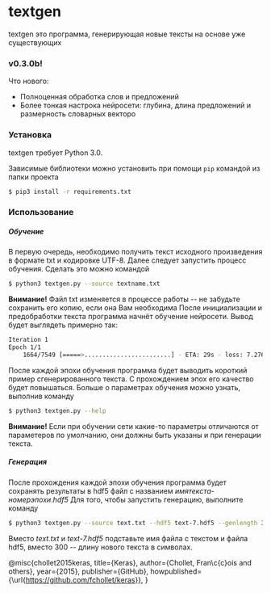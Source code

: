 # textgen



textgen это программа, генерирующая новые тексты на основе уже существующих

### v0.3.0b!
Что нового:
  - Полноценная обработка слов и предложений
  - Более тонкая настрока нейросети: глубина, длина предложений и размерность словарных векторо

### Установка

textgen требует Python 3.0.

Зависимые библиотеки можно установить при помощи `pip` командой из папки проекта

```sh
$ pip3 install -r requirements.txt
```


### Использование

##### Обучение
В первую очередь, необходимо получить текст исходного произведения в формате txt и кодировке UTF-8.
Далее следует запустить процесс обучения. Сделать это можно командой
```sh
$ python3 textgen.py --source textname.txt
```
**Внимание!** Файл txt изменяется в процессе работы -- не забудьте сохранить его копию, если она Вам необходима
После инициализации и предобработки текста программа начнёт обучение нейросети. Вывод будет выглядеть примерно так:
```sh
Iteration 1
Epoch 1/1
    1664/7549 [=====>........................] - ETA: 29s - loss: 7.2762
```
После каждой эпохи обучения программа будет выводить короткий пример сгенерированного текста. С прохождением эпох его качество будет повышаться.
Больше о параметрах обучения можно узнать, выполнив команду
```sh
$ python3 textgen.py --help
```
**Внимание!** Если при обучении сети какие-то параметры отличаются от параметеров по умолчанию, они должны быть указаны и при генерации текста.
##### Генерация
После прохождения каждой эпохи обучения программа будет сохранять результаты в hdf5 файл с названием *имятекста*-*номерэпохи*.*hdf5*
Для того, чтобы запустить генерацию, выполните команду
```sh
$ python3 textgen.py --source text.txt --hdf5 text-7.hdf5 --genlength 300
```
Вместо *text.txt* и *text-7.hdf5* подставьте имя файла с текстом и файла hdf5, вместо 300 -- длину нового текста в символах.

@misc{chollet2015keras,
  title={Keras},
  author={Chollet, Fran\c{c}ois and others},
  year={2015},
  publisher={GitHub},
  howpublished={\url{https://github.com/fchollet/keras}},
}
